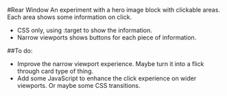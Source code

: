 #Rear Window
An experiment with a hero image block with clickable areas. Each area shows some information on click.

* CSS only, using :target to show the information.
* Narrow viewports shows buttons for each piece of information.

##To do:

* Improve the narrow viewport experience. Maybe turn it into a flick through card type of thing.
* Add some JavaScript to enhance the click experience on wider viewports. Or maybe some CSS transitions.
